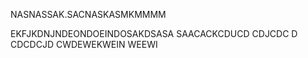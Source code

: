 NASNASSAK.SACNASKASMKMMMM


EKFJKDNJNDEONDOEINDOSAKDSASA SAACACKCDUCD CDJCDC D CDCDCJD CWDEWEKWEIN WEEWI